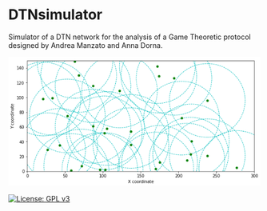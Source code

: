 # DTNsimulator
Simulator of a DTN network for the analysis of a Game Theoretic protocol designed by Andrea Manzato and Anna Dorna.

![Example_scenario](example.png)

[![License: GPL v3](https://img.shields.io/badge/License-GPLv3-blue.svg)](https://www.gnu.org/licenses/gpl-3.0)
